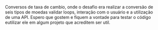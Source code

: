 Conversos de taxa de cambio, onde o desafio era realizar a conversão de seis tipos de moedas validar loops, interação com o usuário e a utilização de uma API.
Espero que gostem e fiquem a vontade para testar o código eutilizar ele em algum projeto que acreditem ser util.
